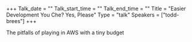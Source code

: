 +++
Talk_date = ""
Talk_start_time = ""
Talk_end_time = ""
Title = "Easier Development You Che? Yes, Please"
Type = "talk"
Speakers = ["todd-brees"]
+++

The pitfalls of playing in AWS with a tiny budget
